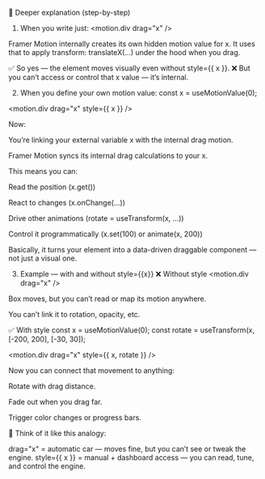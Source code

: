 🧠 Deeper explanation (step-by-step)
1. When you write just:
<motion.div drag="x" />


Framer Motion internally creates its own hidden motion value for x.
It uses that to apply transform: translateX(...) under the hood when you drag.

✅ So yes — the element moves visually even without style={{ x }}.
❌ But you can’t access or control that x value — it’s internal.

2. When you define your own motion value:
const x = useMotionValue(0);

<motion.div drag="x" style={{ x }} />


Now:

You’re linking your external variable x with the internal drag motion.

Framer Motion syncs its internal drag calculations to your x.

This means you can:

Read the position (x.get())

React to changes (x.onChange(...))

Drive other animations (rotate = useTransform(x, ...))

Control it programmatically (x.set(100) or animate(x, 200))

Basically, it turns your element into a data-driven draggable component — not just a visual one.

3. Example — with and without style={{x}}
❌ Without style
<motion.div drag="x" />


Box moves, but you can’t read or map its motion anywhere.

You can’t link it to rotation, opacity, etc.

✅ With style
const x = useMotionValue(0);
const rotate = useTransform(x, [-200, 200], [-30, 30]);

<motion.div drag="x" style={{ x, rotate }} />


Now you can connect that movement to anything:

Rotate with drag distance.

Fade out when you drag far.

Trigger color changes or progress bars.

🧩 Think of it like this analogy:

drag="x" = automatic car — moves fine, but you can’t see or tweak the engine.
style={{ x }} = manual + dashboard access — you can read, tune, and control the engine.